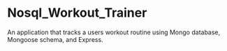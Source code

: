 # Nosql_Workout_Trainer
An application that tracks a users workout routine using Mongo database, Mongoose schema, and Express.
